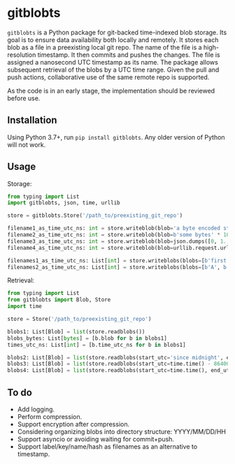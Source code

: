# gitblobts

`gitblobts` is a Python package for git-backed time-indexed blob storage.
Its goal is to ensure data availability both locally and remotely.
It stores each blob as a file in a preexisting local git repo.
The name of the file is a high-resolution timestamp.
It then commits and pushes the changes.
The file is assigned a nanosecond UTC timestamp as its name.
The package allows subsequent retrieval of the blobs by a UTC time range.
Given the pull and push actions, collaborative use of the same remote repo is supported.

As the code is in an early stage, the implementation should be reviewed before use.

## Installation
Using Python 3.7+, run `pip install gitblobts`. Any older version of Python will not work.

## Usage

Storage:
```python
from typing import List
import gitblobts, json, time, urllib

store = gitblobts.Store('/path_to/preexisting_git_repo')

filename1_as_time_utc_ns: int = store.writeblob(blob='a byte encoded string'.encode())
filename2_as_time_utc_ns: int = store.writeblob(blob=b'some bytes' * 1000, time_utc=time.time())
filename3_as_time_utc_ns: int = store.writeblob(blob=json.dumps([0, 1., 2.2, 3]).encode(), time_utc=time.time())
filename4_as_time_utc_ns: int = store.writeblob(blob=urllib.request.urlopen('https://i.imgur.com/3GmPd7O.png').read())

filenames1_as_time_utc_ns: List[int] = store.writeblobs(blobs=[b'first blob', b'another blob'])
filenames2_as_time_utc_ns: List[int] = store.writeblobs(blobs=[b'A', b'B'], times_utc=[time.time(), time.time()])
```

Retrieval:
```python
from typing import List
from gitblobts import Blob, Store
import time

store = Store('/path_to/preexisting_git_repo')

blobs1: List[Blob] = list(store.readblobs())
blobs_bytes: List[bytes] = [b.blob for b in blobs1]
times_utc_ns: List[int] = [b.time_utc_ns for b in blobs1]

blobs2: List[Blob] = list(store.readblobs(start_utc='since midnight', end_utc='now'))
blobs3: List[Blob] = list(store.readblobs(start_utc=time.time() - 86400, end_utc=time.time()))
blobs4: List[Blob] = list(store.readblobs(start_utc=time.time(), end_utc=time.time() - 86400))
```

## To do
* Add logging.
* Perform compression.
* Support encryption after compression.
* Considering organizing blobs into directory structure: YYYY/MM/DD/HH
* Support asyncio or avoiding waiting for commit+push.
* Support label/key/name/hash as filenames as an alternative to timestamp.

